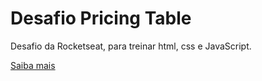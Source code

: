 # Desafio Pricing Table
Desafio da Rocketseat, para treinar html, css e JavaScript.

<a href='https://app.rocketseat.com.br/discover/challenges/pricing-table'>Saiba mais</a>